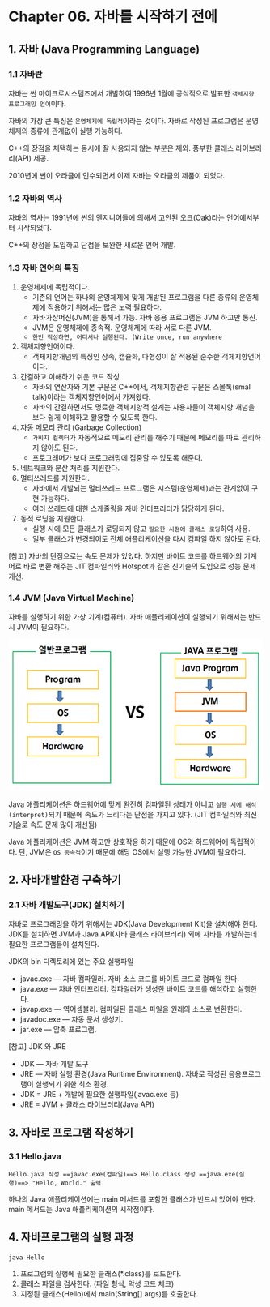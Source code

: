 # Chapter 06. 자바를 시작하기 전에



## 1. 자바 (Java Programming Language)

### 1.1 자바란

자바는 썬 마이크로시스템즈에서 개발하여 1996년 1월에 공식적으로 발표한 `객체지향 프로그래밍 언어`이다.

자바의 가장 큰 특징은 `운영체제에 독립적`이라는 것이다. 자바로 작성된 프로그램은 운영체제의 종류에 관계없이 실행 가능하다.

C++의 장점을 채택하는 동시에 잘 사용되지 않는 부분은 제외. 풍부한 클래스 라이브러리(API) 제공.

2010년에 썬이 오라클에 인수되면서 이제 자바는 오라클의 제품이 되었다.

### 1.2 자바의 역사

자바의 역사는 1991년에 썬의 엔지니어들에 의해서 고안된 오크(Oak)라는 언어에서부터 시작되었다.

C++의 장점을 도입하고 단점을 보완한 새로운 언어 개발.

### 1.3 자바 언어의 특징

1. 운영체제에 독립적이다. 
   - 기존의 언어는 하나의 운영체제에 맞게 개발된 프로그램을 다른 종류의 운영체제에 적용하기 위해서는 많은 노력 필요하다.
   - 자바가상머신(JVM)을 통해서 가능. 자바 응용 프로그램은 JVM 하고만 통신.
   - JVM은 운영체제에 종속적. 운영체제에 따라 서로 다른 JVM.
   - `한번 작성하면, 어디서나 실행된다. (Write once, run anywhere`
2. 객체지향언어이다. 
   - 객체지향개념의 특징인 상속, 캡슐화, 다형성이 잘 적용된 순수한 객체지향언어이다.
3. 간결하고 이해하기 쉬운 코드 작성 
   - 자바의 연산자와 기본 구문은 C++에서, 객체지향관련 구문은 스몰톡(smal talk)이라는 객체지향언어에서 가져왔다.
   - 자바의 간결하면서도 명료한 객체지향적 설계는 사용자들이 객체지향 개념을 보다 쉽게 이해하고 활용할 수 있도록 한다.
4. 자동 메모리 관리 (Garbage Collection) 
   - `가비지 컬렉터`가 자동적으로 메모리 관리를 해주기 때문에 메모리를 따로 관리하지 않아도 된다.
   - 프로그래머가 보다 프로그래밍에 집중할 수 있도록 해준다.
5. 네트워크와 분산 처리를 지원한다.
6. 멀티쓰레드를 지원한다. 
   - 자바에서 개발되는 멀티쓰레드 프로그램은 시스템(운영체제)과는 관계없이 구현 가능하다.
   - 여러 쓰레드에 대한 스케줄링을 자바 인터프리터가 담당하게 된다.
7. 동적 로딩을 지원한다. 
   - 실행 시에 모든 클래스가 로딩되지 않고 `필요한 시점에 클래스 로딩`하여 사용.
   - 일부 클래스가 변경되어도 전체 애플리케이션을 다시 컴파일 하지 않아도 된다.

[참고] 자바의 단점으로는 속도 문제가 있었다. 하지만 바이트 코드를 하드웨어의 기계어로 바로 변환 해주는 JIT 컴파일러와 Hotspot과 같은 신기술의 도입으로 성능 문제 개선.

### 1.4 JVM (Java Virtual Machine)

자바를 실행하기 위한 가상 기계(컴퓨터). 자바 애플리케이션이 실행되기 위해서는 반드시 JVM이 필요하다.

![JVM](../../assets/01_JVM.png)

Java 애플리케이션은 하드웨어에 맞게 완전히 컴파일된 상태가 아니고 `실행 시에 해석(interpret)`되기 때문에 속도가 느리다는 단점을 가지고 있다.  (JIT 컴파일러와 최신 기술로 속도 문제 많이 개선됨)

Java 애플리케이션은 JVM 하고만 상호작용 하기 때문에 OS와 하드웨어에 독립적이다. 단, JVM은 `OS 종속적`이기 때문에 해당 OS에서 실행 가능한 JVM이 필요하다.

## 2. 자바개발환경 구축하기

### 2.1 자바 개발도구(JDK) 설치하기

자바로 프로그래밍을 하기 위해서는 JDK(Java Development Kit)을 설치해야 한다. JDK를 설치하면 JVM과 Java API(자바 클래스 라이브러리) 외에 자바를 개발하는데 필요한 프로그램들이 설치된다.

JDK의 bin 디렉토리에 있는 주요 실행파일

- javac.exe — 자바 컴파일러. 자바 소스 코드를 바이트 코드로 컴파일 한다.
- java.exe — 자바 인터프리터. 컴파일러가 생성한 바이트 코드를 해석하고 실행한다.
- javap.exe — 역어셈블러. 컴파일된 클래스 파일을 원래의 소스로 변환한다.
- javadoc.exe — 자동 문서 생성기.
- jar.exe — 압축 프로그램.

[참고] JDK 와 JRE

- JDK — 자바 개발 도구
- JRE — 자바 실행 환경(Java Runtime Environment). 자바로 작성된 응용프로그램이 실행되기 위한 최소 환경.
- JDK = JRE + 개발에 필요한 실행파일(javac.exe 등)
- JRE = JVM + 클래스 라이브러리(Java API)

## 3. 자바로 프로그램 작성하기

### 3.1 Hello.java

```
Hello.java 작성 ==javac.exe(컴파일)==> Hello.class 생성 ==java.exe(실행)==> "Hello, World." 출력
```

하나의 Java 애플리케이션에는 main 메서드를 포함한 클래스가 반드시 있어야 한다. main 메서드는 Java 애플리케이션의 시작점이다.

## 4. 자바프로그램의 실행 과정

```
java Hello
```

1. 프로그램의 실행에 필요한 클래스(*.class)를 로드한다.
2. 클래스 파일을 검사한다. (파일 형식, 악성 코드 체크)
3. 지정된 클래스(Hello)에서 main(String[] args)를 호출한다.
